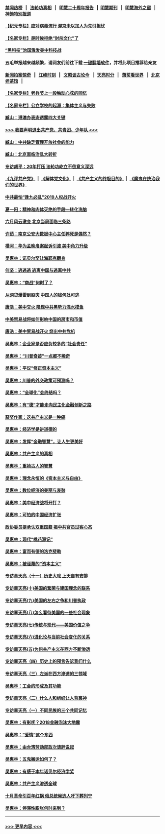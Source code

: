 #### [禁闻热榜](热点新闻.md?=0)  &nbsp;&nbsp;|&nbsp;&nbsp; [法轮功真相](https://github.com/gfw-breaker/truth/blob/master/README.md?=0) &nbsp;&nbsp;|&nbsp;&nbsp; [明慧二十周年报告](https://github.com/gfw-breaker/mh-reports/blob/master/README.md?=0) &nbsp;&nbsp;|&nbsp;&nbsp;[明慧期刊](https://github.com/gfw-breaker/mh-qikan) &nbsp;&nbsp;|&nbsp;&nbsp; [明慧海外之窗](https://github.com/gfw-breaker/mh-news/blob/master/README.md?=0) &nbsp;&nbsp;|&nbsp;&nbsp; [神韵特别报道](https://github.com/gfw-breaker/mh-news/blob/master/shenyun.md?=0)
#### [【纪元专栏】应对病毒流行 渥京未以加人为先引担忧](../pages/nsc423/n11875714.md?t=03112203) 
#### [【名家专栏】是时候拒绝“封杀文化”了](../pages/nsc423/n11814093.md?t=03112203) 
#### [“黑科技”治国激发美中科技战](../pages/nsc423/n11638056.md?t=03112203) 
#### 五毛举报越来越频繁，请网友们前往下载 [一键翻墙软件](https://github.com/gfw-breaker/ssr-accounts)，并将此项目推荐给亲友
#### [新闻拍案惊奇](https://github.com/gfw-breaker/banned-news/blob/master/pages/link4.md) &nbsp;&nbsp;|&nbsp;&nbsp; [江峰时刻](https://github.com/gfw-breaker/banned-news/blob/master/pages/link4.md) &nbsp;&nbsp;|&nbsp;&nbsp; [文昭谈古论今](https://github.com/gfw-breaker/banned-news/blob/master/pages/link4.md) &nbsp;&nbsp;|&nbsp;&nbsp; [天亮时分](https://github.com/gfw-breaker/banned-news/blob/master/pages/link4.md) &nbsp;&nbsp;|&nbsp;&nbsp; [萧茗看世界](https://github.com/gfw-breaker/banned-news/blob/master/pages/link4.md) &nbsp;&nbsp;|&nbsp;&nbsp; [北京老茶馆](https://github.com/gfw-breaker/banned-news/blob/master/pages/link4.md) &nbsp;&nbsp;|&nbsp;&nbsp; 
#### [【名家专栏】老兵节上一段触动心弦的回忆](../pages/nsc423/n11646016.md?t=03112203) 
#### [【名家专栏】公立学校的起源：集体主义与失败](../pages/nsc423/n11601833.md?t=03112203) 
#### [臧山：港澳办表态透露四大关键](../pages/nsc423/n11421628.md?t=03112203) 
#### [>>> 我要声明退出共产党、共青团、少年队 <<<](https://github.com/begood0513/goodnews/blob/master/quit/letter.md) 
#### [臧山：中共缺乏管理开放社会的能力](../pages/nsc423/n11407457.md?t=03112203) 
#### [臧山：北京面临治乱大转折](../pages/nsc423/n11406895.md?t=03112203) 
#### [专访胡平：20年打压 法轮功屹立不倒意义深远](../pages/nsc423/n11398800.md?t=03112203) 
#### [《九评共产党》](https://github.com/begood0513/9ping.md/blob/master/README.md) &nbsp;|&nbsp; [《解体党文化》](../../../../jtdwh.md/blob/master/README.md)  &nbsp;|&nbsp; [《共产主义的终极目的》](../../../../gczydzjmd.md/blob/master/README.md) &nbsp;|&nbsp; [《魔鬼在统治我们的世界》](../../../../mgztzwmdsj.md/blob/master/README.md) 
#### [中共最怕“逢九必乱”2019人权战开火](../pages/nsc423/n11385248.md?t=03112203) 
#### [夏一阳：精神和肉体灭绝的手段—转化洗脑](../pages/nsc423/n11368250.md?t=03112203) 
#### [六月风云激变 北京当局面临三条路](../pages/nsc423/n11313668.md?t=03112203) 
#### [许茹：南京公安大数据中心主任猝死是偶然？](../pages/nsc423/n11064744.md?t=03112203) 
#### [横河：华为孟晚舟案起诉引渡 美中角力升级](../pages/nsc423/n11027230.md?t=03112203) 
#### [吴惠林：诺贝尔奖让海耶克翻身](../pages/nsc423/n10890049.md?t=03112203) 
#### [何坚：逃逃逃 逃离中国与逃离中共](../pages/nsc423/n10592891.md?t=03112203) 
#### [吴惠林：“商战”何时了？](../pages/nsc423/n10573558.md?t=03112203) 
#### [从网贷爆雷到股灾 中国人的钱何处可逃](../pages/nsc423/n10572800.md?t=03112203) 
#### [唐浩：美中交火 隐现中共黑势力混水摸鱼](../pages/nsc423/n10544040.md?t=03112203) 
#### [中美贸易战将如何影响中国的房市和币值](../pages/nsc423/n10543697.md?t=03112203) 
#### [唐浩：美中贸易战开火 烧出中共危机](../pages/nsc423/n10540126.md?t=03112203) 
#### [吴惠林：企业家是否应负较多的“社会责任”](../pages/nsc423/n10535022.md?t=03112203) 
#### [吴惠林：“川普奇迹”一点都不稀奇](../pages/nsc423/n10512808.md?t=03112203) 
#### [吴惠林：平议“修正资本主义”](../pages/nsc423/n10495724.md?t=03112203) 
#### [吴惠林：川普的外交政策可预测吗？](../pages/nsc423/n10462387.md?t=03112203) 
#### [吴惠林：“全球化”会终结吗？](../pages/nsc423/n10452838.md?t=03112203) 
#### [吴惠林：有“德”才能走向民主化金融创新之路](../pages/nsc423/n10432292.md?t=03112203) 
#### [获奖作家：这共产主义是一种癌](../pages/nsc423/n10431541.md?t=03112203) 
#### [吴惠林：经济学是讲道德的](../pages/nsc423/n10398014.md?t=03112203) 
#### [吴惠林：发挥“金融智慧”，让人生更美好](../pages/nsc423/n10375019.md?t=03112203) 
#### [吴惠林：共产主义的真相](../pages/nsc423/n10351394.md?t=03112203) 
#### [吴惠林：重拾古人的智慧](../pages/nsc423/n10337691.md?t=03112203) 
#### [吴惠林：理念永恒的《资本主义与自由》](../pages/nsc423/n10316274.md?t=03112203) 
#### [吴惠林：数位经济的美丽与哀愁](../pages/nsc423/n10292946.md?t=03112203) 
#### [吴惠林：美中经济战将开打？](../pages/nsc423/n10258825.md?t=03112203) 
#### [吴惠林：可怕的中国经济扩张](../pages/nsc423/n10219147.md?t=03112203) 
#### [政协委员提承认双重国籍 揭中共官员过客心态](../pages/nsc423/n10208809.md?t=03112203) 
#### [吴惠林：现代“桃花源记”](../pages/nsc423/n10185234.md?t=03112203) 
#### [吴惠林：富而有德的洛克斐勒](../pages/nsc423/n10142264.md?t=03112203) 
#### [吴惠林：被诬蔑的“资本主义”](../pages/nsc423/n10124816.md?t=03112203) 
#### [专访章天亮（十一）历史大戏 上天自有安排](../pages/nsc423/n10094905.md?t=03112203) 
#### [专访章天亮(十)美国的繁荣与建国理念的联系](../pages/nsc423/n10094899.md?t=03112203) 
#### [专访章天亮(九)美国的左右之争和川普执政](../pages/nsc423/n10094889.md?t=03112203) 
#### [专访章天亮(八)怎么看待美国的一些社会现象](../pages/nsc423/n10094857.md?t=03112203) 
#### [专访章天亮(七)传统与现代——美国价值之争](../pages/nsc423/n10093140.md?t=03112203) 
#### [专访章天亮(六)进化论与当前社会变化的关系](../pages/nsc423/n10092036.md?t=03112203) 
#### [专访章天亮(五)为何共产主义在西方不断渗透](../pages/nsc423/n10083620.md?t=03112203) 
#### [专访章天亮（四）历史上的预言告诉我们什么](../pages/nsc423/n10083606.md?t=03112203) 
#### [专访章天亮（三）左派在西方渗透的三领域](../pages/nsc423/n10081115.md?t=03112203) 
#### [吴惠林：工会的形成及其功能](../pages/nsc423/n10080633.md?t=03112203) 
#### [专访章天亮（二）什么人和组织让人背离神](../pages/nsc423/n10076637.md?t=03112203) 
#### [专访章天亮（一）不同民族的三个共同记忆](../pages/nsc423/n10074188.md?t=03112203) 
#### [吴惠林：有影呒？2018金融泡沫大地震](../pages/nsc423/n10040534.md?t=03112203) 
#### [吴惠林：“爱情”这个东西](../pages/nsc423/n10019423.md?t=03112203) 
#### [吴惠林：由台湾劳动部政次请辞说起](../pages/nsc423/n9979679.md?t=03112203) 
#### [吴惠林：五鬼搬运如何了？](../pages/nsc423/n9925338.md?t=03112203) 
#### [吴惠林：有感于本年诺贝尔经济学奖](../pages/nsc423/n9871883.md?t=03112203) 
#### [吴惠林：共产主义渗透全球](../pages/nsc423/n9812748.md?t=03112203) 
#### [十月革命引百年红祸 俄总统候选人吁下葬列宁](../pages/nsc423/n9810182.md?t=03112203) 
#### [吴惠林：停滞性膨胀何时来到？](../pages/nsc423/n9764136.md?t=03112203) 

----
#### [ >>> 更早内容 <<< ](../indexes/nsc423-earlier.md)
